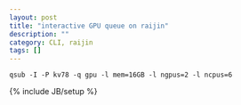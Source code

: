 ```yaml
---
layout: post
title: "interactive GPU queue on raijin"
description: ""
category: CLI, raijin
tags: []
---
```


~~~~
qsub -I -P kv78 -q gpu -l mem=16GB -l ngpus=2 -l ncpus=6
~~~~

{% include JB/setup %}
